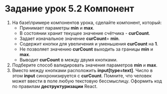 # Задание урок 5.2 Компонент

1. На базе\примере компонентов урока, сделайте компонент, который:
    - Принимает параметры **min** и **max**.
    - В состоянии хранит текущее значение счётчика - **curCount**.
    - Задает изначальное значение **curCount**= **min**.
    - Содержит кнопки для увеличения и уменьшения **curCount** на **1**.
    - Не позволяет значению **curCount** выходить за границы **min** и **max**.
    - Выводит **curCount** в **<span>** между двумя кнопками.
2. Подберите способ валидировать значения параметров **min** и **max**.
3. Вместо **<span>** между кнопками расположить **input[type=text]**.
Число в этом **input** синхронизируется с **curCount**.
Помните, что человек может ввести в поле любую текстовую бессмыслицу.
Оформить код по правилам **деструктуризации** React.

